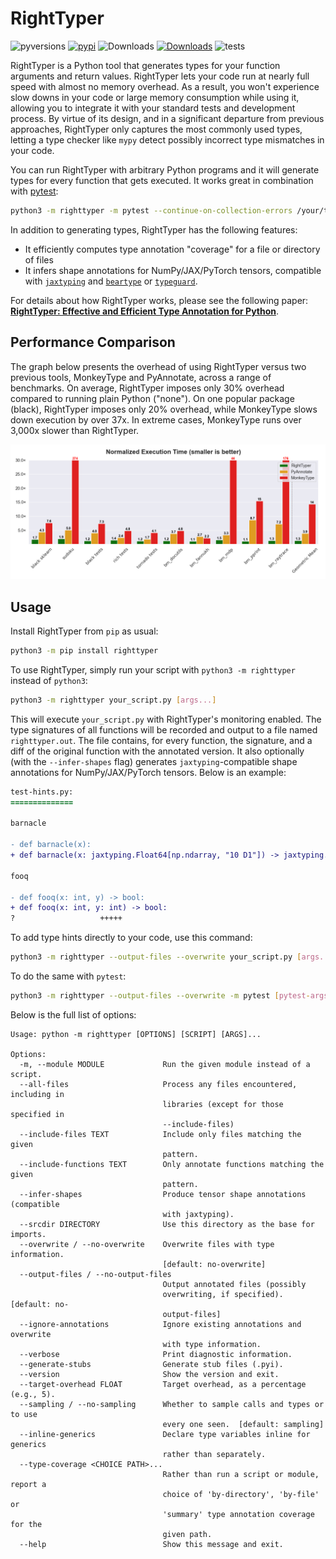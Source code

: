 # RightTyper

![pyversions](https://img.shields.io/pypi/pyversions/righttyper?logo=python&logoColor=FBE072)
[![pypi](https://img.shields.io/pypi/v/righttyper?color=blue)](https://pypi.org/project/righttyper/)
![Downloads](https://static.pepy.tech/badge/righttyper)
[![Downloads](https://static.pepy.tech/badge/righttyper/month)](https://pepy.tech/project/righttyper)
![tests](https://github.com/righttyper/righttyper/workflows/tests/badge.svg)

RightTyper is a Python tool that generates types for your function
arguments and return values. RightTyper lets your code run at nearly full speed with
almost no memory overhead. As a result, you won't experience slow
downs in your code or large memory consumption while using it,
allowing you to integrate it with your standard tests and development
process. By virtue of its design, and in a significant departure from previous approaches,
RightTyper only captures the most commonly used types,
letting a type checker like `mypy` detect possibly incorrect type mismatches in your code.

You can run RightTyper with arbitrary Python programs and it will generate
types for every function that gets executed. It works great in combination with [pytest](https://docs.pytest.org/):

```bash
python3 -m righttyper -m pytest --continue-on-collection-errors /your/test/dir
```

In addition to generating types, RightTyper has the following features:

* It efficiently computes type annotation "coverage" for a file or directory of files
* It infers shape annotations for NumPy/JAX/PyTorch tensors, compatible with [`jaxtyping`](https://docs.kidger.site/jaxtyping/) and [`beartype`](https://github.com/beartype/beartype) or [`typeguard`](https://typeguard.readthedocs.io/en/latest/).

For details about how RightTyper works, please see the following paper: **[RightTyper: Effective and Efficient Type Annotation for Python](https://www.arxiv.org/abs/2507.16051)**.


## Performance Comparison

The graph below presents the overhead of using RightTyper versus two
previous tools, MonkeyType and PyAnnotate, across a range of
benchmarks. On average, RightTyper imposes only 30% overhead compared
to running plain Python ("none"). On one popular package (black),
RightTyper imposes only 20% overhead, while MonkeyType slows down
execution by over 37x. In extreme cases, MonkeyType runs over 3,000x
slower than RightTyper.

![Overhead](https://github.com/RightTyper/RightTyper/blob/main/docs/benchmark_comparison_execution_times.png)

## Usage

Install RightTyper from `pip` as usual:

```bash
python3 -m pip install righttyper
```

To use RightTyper, simply run your script with `python3 -m righttyper` instead of `python3`:

```bash
python3 -m righttyper your_script.py [args...]
```

This will execute `your_script.py` with RightTyper's monitoring
enabled. The type signatures of all functions will be recorded and
output to a file named `righttyper.out`. The file contains, for every
function, the signature, and a diff of the original function with the
annotated version. It also optionally (with the `--infer-shapes` flag)
generates `jaxtyping`-compatible shape
annotations for NumPy/JAX/PyTorch tensors. Below is an example:

```diff
test-hints.py:
==============

barnacle

- def barnacle(x):
+ def barnacle(x: jaxtyping.Float64[np.ndarray, "10 D1"]) -> jaxtyping.Float64[np.ndarray, "D1"]:

fooq

- def fooq(x: int, y) -> bool:
+ def fooq(x: int, y: int) -> bool:
?                   +++++
```

To add type hints directly to your code, use this command:

```bash
python3 -m righttyper --output-files --overwrite your_script.py [args...]
```

To do the same with `pytest`:

```bash
python3 -m righttyper --output-files --overwrite -m pytest [pytest-args...]
```

Below is the full list of options:

```
Usage: python -m righttyper [OPTIONS] [SCRIPT] [ARGS]...

Options:
  -m, --module MODULE             Run the given module instead of a script.
  --all-files                     Process any files encountered, including in
                                  libraries (except for those specified in
                                  --include-files)
  --include-files TEXT            Include only files matching the given
                                  pattern.
  --include-functions TEXT        Only annotate functions matching the given
                                  pattern.
  --infer-shapes                  Produce tensor shape annotations (compatible
                                  with jaxtyping).
  --srcdir DIRECTORY              Use this directory as the base for imports.
  --overwrite / --no-overwrite    Overwrite files with type information.
                                  [default: no-overwrite]
  --output-files / --no-output-files
                                  Output annotated files (possibly
                                  overwriting, if specified).  [default: no-
                                  output-files]
  --ignore-annotations            Ignore existing annotations and overwrite
                                  with type information.
  --verbose                       Print diagnostic information.
  --generate-stubs                Generate stub files (.pyi).
  --version                       Show the version and exit.
  --target-overhead FLOAT         Target overhead, as a percentage (e.g., 5).
  --sampling / --no-sampling      Whether to sample calls and types or to use
                                  every one seen.  [default: sampling]
  --inline-generics               Declare type variables inline for generics
                                  rather than separately.
  --type-coverage <CHOICE PATH>...
                                  Rather than run a script or module, report a
                                  choice of 'by-directory', 'by-file' or
                                  'summary' type annotation coverage for the
                                  given path.
  --help                          Show this message and exit.
```


